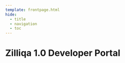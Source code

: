 ```yaml
---
template: frontpage.html
hide:
  - title
  - navigation
  - toc
---
```


# Zilliqa 1.0 Developer Portal

